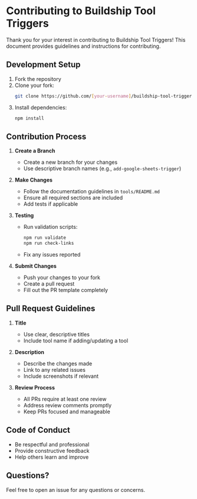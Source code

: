 # Contributing to Buildship Tool Triggers

Thank you for your interest in contributing to Buildship Tool Triggers! This document provides guidelines and instructions for contributing.

## Development Setup

1. Fork the repository
2. Clone your fork:
   ```bash
   git clone https://github.com/[your-username]/buildship-tool-triggers.git
   ```
3. Install dependencies:
   ```bash
   npm install
   ```

## Contribution Process

1. **Create a Branch**
   - Create a new branch for your changes
   - Use descriptive branch names (e.g., `add-google-sheets-trigger`)

2. **Make Changes**
   - Follow the documentation guidelines in `tools/README.md`
   - Ensure all required sections are included
   - Add tests if applicable

3. **Testing**
   - Run validation scripts:
     ```bash
     npm run validate
     npm run check-links
     ```
   - Fix any issues reported

4. **Submit Changes**
   - Push your changes to your fork
   - Create a pull request
   - Fill out the PR template completely

## Pull Request Guidelines

1. **Title**
   - Use clear, descriptive titles
   - Include tool name if adding/updating a tool

2. **Description**
   - Describe the changes made
   - Link to any related issues
   - Include screenshots if relevant

3. **Review Process**
   - All PRs require at least one review
   - Address review comments promptly
   - Keep PRs focused and manageable

## Code of Conduct

- Be respectful and professional
- Provide constructive feedback
- Help others learn and improve

## Questions?

Feel free to open an issue for any questions or concerns.